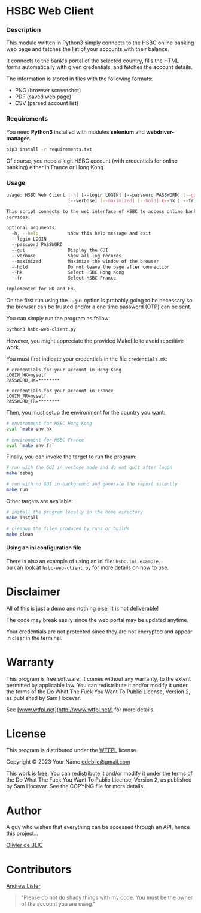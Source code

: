 # HSBC Web Client

### Description

This module written in Python3 simply connects to the HSBC online banking web page and fetches the list of your accounts with their balance.

It connects to the bank's portal of the selected country, fills the HTML forms automatically with given credentials, and fetches the account details.

The information is stored in files with the following formats:

+ PNG (browser screenshot)
+ PDF (saved web page)
+ CSV (parsed account list)

### Requirements

You need **Python3** installed with modules **selenium** and **webdriver-manager**.

```bash
pip3 install -r requirements.txt
```

Of course, you need a legit HSBC account (with credentials for online banking)
either in France or Hong Kong.

### Usage

```bash
usage: HSBC Web Client [-h] [--login LOGIN] [--password PASSWORD] [--gui]
                       [--verbose] [--maximized] [--hold] (--hk | --fr)

This script connects to the web interface of HSBC to access online banking
services.

optional arguments:
  -h, --help           show this help message and exit
  --login LOGIN
  --password PASSWORD
  --gui                Display the GUI
  --verbose            Show all log records
  --maximized          Maximize the window of the browser
  --hold               Do not leave the page after connection
  --hk                 Select HSBC Hong Kong
  --fr                 Select HSBC France

Implemented for HK and FR.
```

On the first run using the `--gui` option is probably going to be necessary 
so the browser can be trusted and/or a one time password (OTP) can be sent.

You can simply run the program as follow:

```bash
python3 hsbc-web-client.py
```

However, you might appreciate the provided Makefile to avoid repetitive work.

You must first indicate your credentials in the file `credentials.mk`:

```make
# credentials for your account in Hong Kong
LOGIN_HK=myself
PASSWORD_HK=********

# credentials for your account in France
LOGIN_FR=myself
PASSWORD_FR=********
```

Then, you must setup the environment for the country you want:

```bash
# environment for HSBC Hong Kong
eval `make env.hk`
```

```bash
# environment for HSBC France
eval `make env.fr`
```

Finally, you can invoke the target to run the program:

```bash
# run with the GUI in verbose mode and do not quit after logon
make debug

# run with no GUI in background and generate the report silently
make run
```

Other targets are available:

```bash
# install the program locally in the home directory
make install

# cleanup the files produced by runs or builds
make clean
```

#### Using an ini configuration file

There is also an example of using an ini file: `hsbc.ini.example`.  
ou can look at `hsbc-web-client.py` for more details on how to use.

# Disclaimer

All of this is just a demo and nothing else. It is not deliverable!

The code may break easily since the web portal may be updated anytime.

Your credentials are not protected since they are not encrypted
and appear in clear in the terminal.

# Warranty

This program is free software. It comes without any warranty, to
the extent permitted by applicable law. You can redistribute it
and/or modify it under the terms of the Do What The Fuck You Want
To Public License, Version 2, as published by Sam Hocevar.

See [www.wtfpl.net](http://www.wtfpl.net/) for more details.

# License

This program is distributed under the [WTFPL](http://www.wtfpl.net/) license.

Copyright © 2023 Your Name <odeblic@gmail.com>

This work is free. You can redistribute it and/or modify it under the
terms of the Do What The Fuck You Want To Public License, Version 2,
as published by Sam Hocevar. See the COPYING file for more details.

# Author

A guy who wishes that everything can be accessed through an API,
hence this project...

[Olivier de BLIC](mailto:odeblic@gmail.com)

# Contributors

[Andrew Lister](mailto:a.lister.hk@gmail.com)

> "Please do not do shady things with my code.
You must be the owner of the account you are using."

